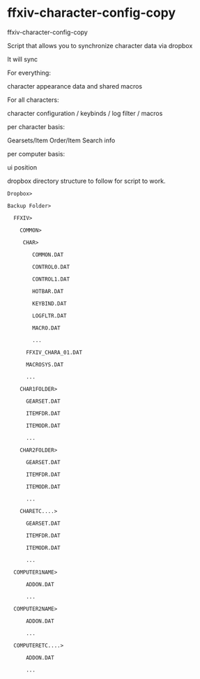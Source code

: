 # ffxiv-character-config-copy
ffxiv-character-config-copy

Script that allows you to synchronize character data via dropbox

It will sync 

For everything:

character appearance data and shared macros

For all characters:

character configuration / keybinds / log filter / macros

per character basis:

Gearsets/Item Order/Item Search info

per computer basis:

ui position 



dropbox directory structure to follow for script to work.

    Dropbox>

    Backup Folder>
  
      FFXIV>
      
        COMMON>
        
         CHAR>

            COMMON.DAT
            
            CONTROL0.DAT
            
            CONTROL1.DAT
            
            HOTBAR.DAT
            
            KEYBIND.DAT
            
            LOGFLTR.DAT
            
            MACRO.DAT
            
            ...
        
          FFXIV_CHARA_01.DAT
        
          MACROSYS.DAT
        
          ... 
 
        CHAR1FOLDER>
      
          GEARSET.DAT
        
          ITEMFDR.DAT
        
          ITEMODR.DAT
          
          ...
        
        CHAR2FOLDER>
      
          GEARSET.DAT
        
          ITEMFDR.DAT
        
          ITEMODR.DAT
          
          ...
        
        CHARETC....>
      
          GEARSET.DAT
        
          ITEMFDR.DAT
        
          ITEMODR.DAT
          
          ...
        
      COMPUTER1NAME>
      
          ADDON.DAT
          
          ...
        
      COMPUTER2NAME>
      
          ADDON.DAT
          
          ...
        
      COMPUTERETC....>
      
          ADDON.DAT
          
          ...
